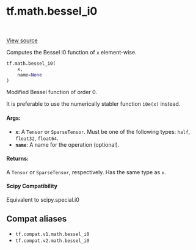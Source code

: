 <div itemscope itemtype="http://developers.google.com/ReferenceObject">
<meta itemprop="name" content="tf.math.bessel_i0" />
<meta itemprop="path" content="Stable" />
</div>

# tf.math.bessel_i0

<!-- Insert buttons and diff -->

<table class="tfo-notebook-buttons tfo-api" align="left">
</table>

<a target="_blank" href="/code/stable/tensorflow/python/ops/special_math_ops.py">View source</a>



Computes the Bessel i0 function of `x` element-wise.

``` python
tf.math.bessel_i0(
    x,
    name=None
)
```



<!-- Placeholder for "Used in" -->

Modified Bessel function of order 0.

It is preferable to use the numerically stabler function `i0e(x)` instead.

#### Args:


* <b>`x`</b>: A `Tensor` or `SparseTensor`. Must be one of the following types: `half`,
  `float32`, `float64`.
* <b>`name`</b>: A name for the operation (optional).


#### Returns:

A `Tensor` or `SparseTensor`, respectively. Has the same type as `x`.




#### Scipy Compatibility
Equivalent to scipy.special.i0



## Compat aliases

* `tf.compat.v1.math.bessel_i0`
* `tf.compat.v2.math.bessel_i0`

